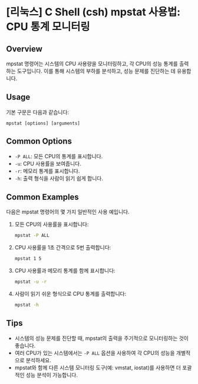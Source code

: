 # [리눅스] C Shell (csh) mpstat 사용법: CPU 통계 모니터링

## Overview
mpstat 명령어는 시스템의 CPU 사용량을 모니터링하고, 각 CPU의 성능 통계를 출력하는 도구입니다. 이를 통해 시스템의 부하를 분석하고, 성능 문제를 진단하는 데 유용합니다.

## Usage
기본 구문은 다음과 같습니다:
```
mpstat [options] [arguments]
```

## Common Options
- `-P ALL`: 모든 CPU의 통계를 표시합니다.
- `-u`: CPU 사용률을 보여줍니다.
- `-r`: 메모리 통계를 표시합니다.
- `-h`: 출력 형식을 사람이 읽기 쉽게 합니다.

## Common Examples
다음은 mpstat 명령어의 몇 가지 일반적인 사용 예입니다.

1. 모든 CPU의 사용률을 표시합니다:
   ```bash
   mpstat -P ALL
   ```

2. CPU 사용률을 1초 간격으로 5번 출력합니다:
   ```bash
   mpstat 1 5
   ```

3. CPU 사용률과 메모리 통계를 함께 표시합니다:
   ```bash
   mpstat -u -r
   ```

4. 사람이 읽기 쉬운 형식으로 CPU 통계를 출력합니다:
   ```bash
   mpstat -h
   ```

## Tips
- 시스템의 성능 문제를 진단할 때, mpstat의 출력을 주기적으로 모니터링하는 것이 좋습니다.
- 여러 CPU가 있는 시스템에서는 `-P ALL` 옵션을 사용하여 각 CPU의 성능을 개별적으로 분석하세요.
- mpstat와 함께 다른 시스템 모니터링 도구(예: vmstat, iostat)를 사용하면 더 포괄적인 성능 분석이 가능합니다.